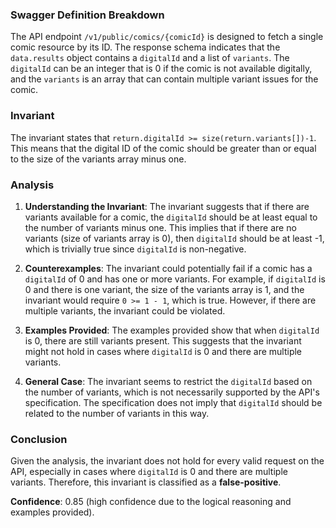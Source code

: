 ### Swagger Definition Breakdown
The API endpoint `/v1/public/comics/{comicId}` is designed to fetch a single comic resource by its ID. The response schema indicates that the `data.results` object contains a `digitalId` and a list of `variants`. The `digitalId` can be an integer that is 0 if the comic is not available digitally, and the `variants` is an array that can contain multiple variant issues for the comic.

### Invariant
The invariant states that `return.digitalId >= size(return.variants[])-1`. This means that the digital ID of the comic should be greater than or equal to the size of the variants array minus one.

### Analysis
1. **Understanding the Invariant**: The invariant suggests that if there are variants available for a comic, the `digitalId` should be at least equal to the number of variants minus one. This implies that if there are no variants (size of variants array is 0), then `digitalId` should be at least -1, which is trivially true since `digitalId` is non-negative.

2. **Counterexamples**: The invariant could potentially fail if a comic has a `digitalId` of 0 and has one or more variants. For example, if `digitalId` is 0 and there is one variant, the size of the variants array is 1, and the invariant would require `0 >= 1 - 1`, which is true. However, if there are multiple variants, the invariant could be violated. 

3. **Examples Provided**: The examples provided show that when `digitalId` is 0, there are still variants present. This suggests that the invariant might not hold in cases where `digitalId` is 0 and there are multiple variants. 

4. **General Case**: The invariant seems to restrict the `digitalId` based on the number of variants, which is not necessarily supported by the API's specification. The specification does not imply that `digitalId` should be related to the number of variants in this way. 

### Conclusion
Given the analysis, the invariant does not hold for every valid request on the API, especially in cases where `digitalId` is 0 and there are multiple variants. Therefore, this invariant is classified as a **false-positive**. 

**Confidence**: 0.85 (high confidence due to the logical reasoning and examples provided).

